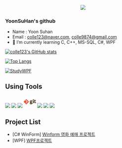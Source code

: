 <p align='center'>
  <a href="https://github.com/colle123">
    <img src="https://capsule-render.vercel.app/api?type=waving&color=gradient&fontColor=FFFFFF&height=300&section=header&text=Study%20Repository&fontSize=50"/>
  </a>
</p>

### YoonSuHan's github
- Name : Yoon Suhan
- Email : colle123@naver.com, colle9874@gmail.com
- 🌱 I’m currently learning C, C++, MS-SQL, C#, WPF

[![colle123's GitHub stats](https://github-readme-stats.vercel.app/api?username=colle123)](https://github.com/colle123)

[![Top Langs](https://github-readme-stats.vercel.app/api/top-langs/?username=colle123&langs_count8)](https://github.com/colle123)
<!--
<img src="https://github-readme-stats.vercel.app/api?username=colle123&theme=synthwave&show_icons=true"/>
<img src="https://github-readme-stats.vercel.app/api/top-langs/?username=colle123&theme=synthwave&layout=compact"/> 
-->

<a href="https://github.com/colle123/StudyWPF.git" target="_blank">
<img alt="StudyWPF" src="https://img.shields.io/badge/c%23-%23239120.svg?style=flat&logo=c-sharp&logoColor=white"/></a>

## Using Tools
<p align='left'>
    <img height="40" src="https://img.icons8.com/color/48/000000/visual-studio-2019.png">
    <img height="40" src="https://img.icons8.com/fluent/48/000000/visual-studio-code-2019.png">
    <img height="40" src="https://d1jnx9ba8s6j9r.cloudfront.net/blog/wp-content/uploads/2019/10/logo.png">
    <img height="40" src="https://github.com/Pythunder/explore/blob/80688e429a7d4ef2fca1e82350fe8e3517d3494d/topics/git/git.png">
    <img height="40" src="https://upload.wikimedia.org/wikipedia/commons/b/b6/PuTTY_icon_128px.png">
    <img height="40" src="https://img.icons8.com/color/48/000000/raspberry-pi.png">
    <img height="40" src="https://mosquitto.org/stickers/mosquitto-mono.png">
    <!--img height="40" src="https://img.icons8.com/fluent/48/000000/vmware-workstation-player.png">
    <img height="40" src="https://taiwebs.com/upload/icons/vnc-connect-enterprise220-220.png"-->
</p>

## Project List
- [C# WinForm] [Winform 영화 예매 프로젝트](https://github.com/colle123/moogabox)
- [WPF] [WPF프로젝트](https://github.com/colle123/StudyWPF/tree/main/PortFolio)

<!--
**colle123/colle123** is a ✨ _special_ ✨ repository because its `README.md` (this file) appears on your GitHub profile.

Here are some ideas to get you started:

- 🔭 I’m currently working on ...
- 🌱 I’m currently learning ...
- 👯 I’m looking to collaborate on ...
- 🤔 I’m looking for help with ...
- 💬 Ask me about ...
- 📫 How to reach me: ...
- 😄 Pronouns: ...
- ⚡ Fun fact: ...
-->
